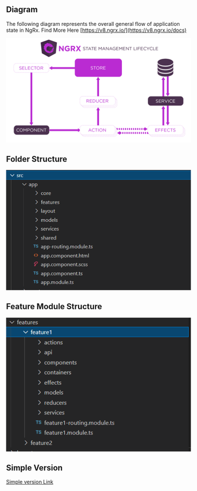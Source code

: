 ## Diagram

The following diagram represents the overall general flow of application state in NgRx.
Find More Here [https://v8.ngrx.io/](https://v8.ngrx.io/docs)

![ngrx](./images/state-management-lifecycle.png)

## Folder Structure

![folder-structure](./images/1.png)

## Feature Module Structure

![folder-structure](./images/2.png)


## Simple Version

[Simple version Link](https://github.com/baggelisp/Angular-Service-Layer-Architecture-Ngrx-Store/tree/feature/simple-version)